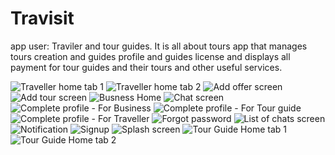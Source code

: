# Travisit
app user: Traviler and tour guides. 
It is all about tours app that manages tours creation and guides profile and guides license and displays all payment for tour guides and their tours and other useful services.

![Traveller home tab 1](https://user-images.githubusercontent.com/49350237/107752240-23666f80-6d27-11eb-9efc-be7bd375393c.png)
![Traveller home tab 2](https://user-images.githubusercontent.com/49350237/107752244-24979c80-6d27-11eb-836f-daa6ad1cf233.png)
![Add offer screen](https://user-images.githubusercontent.com/49350237/107752249-25303300-6d27-11eb-9ba3-510e100e1fd0.png)
![Add tour screen](https://user-images.githubusercontent.com/49350237/107752253-26616000-6d27-11eb-8065-c4873e0c2eda.png)
![Busness Home](https://user-images.githubusercontent.com/49350237/107752261-295c5080-6d27-11eb-95d1-26ab7fb54a66.png)
![Chat screen](https://user-images.githubusercontent.com/49350237/107752266-2a8d7d80-6d27-11eb-8e2b-a9409d210bf2.png)
![Complete profile - For Business](https://user-images.githubusercontent.com/49350237/107752268-2b261400-6d27-11eb-836a-c9ead3d0af88.png)
![Complete profile - For Tour guide](https://user-images.githubusercontent.com/49350237/107752271-2bbeaa80-6d27-11eb-8f96-d70ec5ab86fd.png)
![Complete profile - For Traveller](https://user-images.githubusercontent.com/49350237/107752273-2c574100-6d27-11eb-9c5c-8e13372f78e5.png)
![Forgot password](https://user-images.githubusercontent.com/49350237/107752275-2cefd780-6d27-11eb-9149-599ec7937b70.png)
![List of chats screen](https://user-images.githubusercontent.com/49350237/107752277-2cefd780-6d27-11eb-90cb-70bddd1d91c9.png)
![Notification](https://user-images.githubusercontent.com/49350237/107752280-2d886e00-6d27-11eb-9b9f-d9901bccebc3.png)
![Signup](https://user-images.githubusercontent.com/49350237/107752284-2f523180-6d27-11eb-93f9-79ed02627b76.png)
![Splash screen](https://user-images.githubusercontent.com/49350237/107752288-2f523180-6d27-11eb-8096-37fb96579aae.png)
![Tour Guide Home tab 1](https://user-images.githubusercontent.com/49350237/107752289-2feac800-6d27-11eb-8244-1d47f64812f0.png)
![Tour Guide Home tab 2](https://user-images.githubusercontent.com/49350237/107752294-30835e80-6d27-11eb-9e8c-91368ad5cc9f.png)
